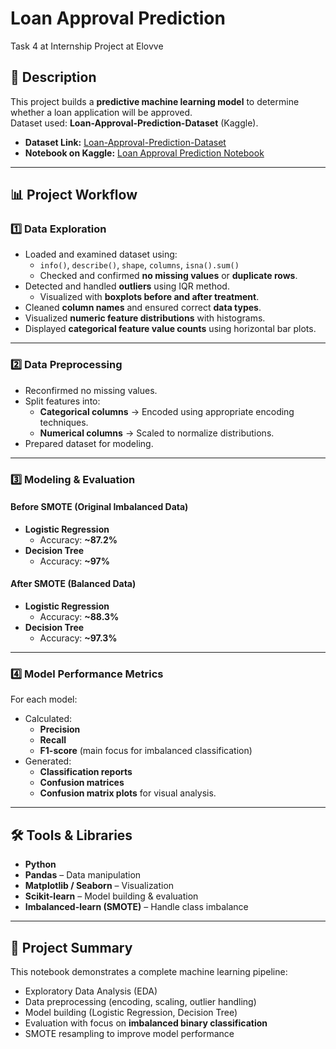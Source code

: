 # Loan Approval Prediction

Task 4 at Internship Project at Elovve

## 📌 Description
This project builds a **predictive machine learning model** to determine whether a loan application will be approved.  
Dataset used: **Loan-Approval-Prediction-Dataset** (Kaggle).  

- **Dataset Link:** [Loan-Approval-Prediction-Dataset](https://www.kaggle.com/datasets/architsharma01/loan-approval-prediction-dataset)  
- **Notebook on Kaggle:** [Loan Approval Prediction Notebook](https://www.kaggle.com/code/basmammdouh/loan-approval-prediction)

---

## 📊 Project Workflow

### 1️⃣ Data Exploration
- Loaded and examined dataset using:
  - `info()`, `describe()`, `shape`, `columns`, `isna().sum()`
  - Checked and confirmed **no missing values** or **duplicate rows**.
- Detected and handled **outliers** using IQR method.
  - Visualized with **boxplots before and after treatment**.
- Cleaned **column names** and ensured correct **data types**.
- Visualized **numeric feature distributions** with histograms.
- Displayed **categorical feature value counts** using horizontal bar plots.

---

### 2️⃣ Data Preprocessing
- Reconfirmed no missing values.
- Split features into:
  - **Categorical columns** → Encoded using appropriate encoding techniques.
  - **Numerical columns** → Scaled to normalize distributions.
- Prepared dataset for modeling.

---

### 3️⃣ Modeling & Evaluation

#### **Before SMOTE (Original Imbalanced Data)**
- **Logistic Regression**
  - Accuracy: **~87.2%**
- **Decision Tree**
  - Accuracy: **~97%**

#### **After SMOTE (Balanced Data)**
- **Logistic Regression**
  - Accuracy: **~88.3%**
- **Decision Tree**
  - Accuracy: **~97.3%**

---

### 4️⃣ Model Performance Metrics
For each model:
- Calculated:
  - **Precision**
  - **Recall**
  - **F1-score** (main focus for imbalanced classification)
- Generated:
  - **Classification reports**
  - **Confusion matrices**
  - **Confusion matrix plots** for visual analysis.

---

## 🛠 Tools & Libraries
- **Python**
- **Pandas** – Data manipulation
- **Matplotlib / Seaborn** – Visualization
- **Scikit-learn** – Model building & evaluation
- **Imbalanced-learn (SMOTE)** – Handle class imbalance

---

## 📄 Project Summary
This notebook demonstrates a complete machine learning pipeline:
- Exploratory Data Analysis (EDA)
- Data preprocessing (encoding, scaling, outlier handling)
- Model building (Logistic Regression, Decision Tree)
- Evaluation with focus on **imbalanced binary classification**
- SMOTE resampling to improve model performance
